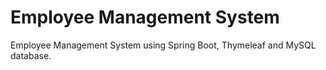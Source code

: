 # Employee Management System
Employee Management System using Spring Boot, Thymeleaf and MySQL database.